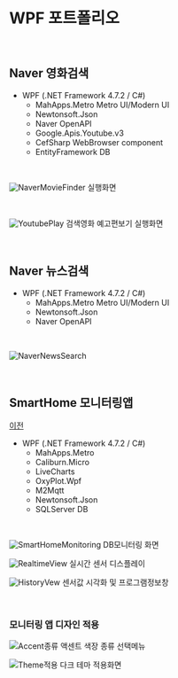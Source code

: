 # WPF 포트폴리오  
 
<br/>

## Naver 영화검색
- WPF (.NET Framework 4.7.2 / C#)
  - MahApps.Metro Metro UI/Modern UI
  - Newtonsoft.Json
  - Naver OpenAPI
  - Google.Apis.Youtube.v3
  - CefSharp WebBrowser component
  - EntityFramework DB

<br/>

![NaverMovieFinder](https://raw.githubusercontent.com/hugoMGSung/StudyWpf/main/capture/interstellar.png)
실행화면

<br/>

![YoutubePlay](https://raw.githubusercontent.com/hugoMGSung/StudyWpf/main/capture/youtube_trailer.png)
검색영화 예고편보기 실행화면


<br/>

## Naver 뉴스검색
- WPF (.NET Framework 4.7.2 / C#)
  - MahApps.Metro Metro UI/Modern UI
  - Newtonsoft.Json
  - Naver OpenAPI

<br/>

![NaverNewsSearch](https://raw.githubusercontent.com/hugoMGSung/StudyWpf/main/capture/naver_newssearch.png)

<br/>

## SmartHome 모니터링앱
[이전](https://github.com/hugoMGSung/StudyWpf)
- WPF (.NET Framework 4.7.2 / C#)
  - MahApps.Metro
  - Caliburn.Micro
  - LiveCharts
  - OxyPlot.Wpf
  - M2Mqtt
  - Newtonsoft.Json
  - SQLServer DB

<br/>

![SmartHomeMonitoring](https://raw.githubusercontent.com/hugoMGSung/StudyWpf/main/capture/SmartHomeMonitoring.png)
DB모니터링 화면

![RealtimeView](https://raw.githubusercontent.com/hugoMGSung/StudyWpf/main/capture/realtimeView.png)
실시간 센서 디스플레이

![HistoryVew](https://raw.githubusercontent.com/hugoMGSung/StudyWpf/main/capture/historyView.png)
센서값 시각화 및 프로그램정보창

<br/>

### 모니터링 앱 디자인 적용

![Accent종류](https://raw.githubusercontent.com/hugoMGSung/StudyWpf/main/capture/accent_screen.png)
액센트 색장 종류 선택메뉴

![Theme적용](https://raw.githubusercontent.com/hugoMGSung/StudyWpf/main/capture/theme_screen.png)
다크 테마 적용화면

<br/>
